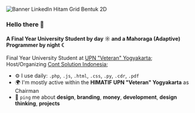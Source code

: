 ![Banner LinkedIn Hitam Grid Bentuk 2D](https://github.com/user-attachments/assets/638f07c3-91ef-4557-91dd-cb7989d365c5)

### Hello there 👋

#### A Final Year University Student by day ☼ and a Mahoraga (Adaptive) Programmer by night ☾

Final Year University Student at [UPN "Veteran" Yogyakarta](https://if.upnyk.ac.id/);<br>
Host/Organizing [Cont Solution Indonesia](https://www.contsoldev.com/);<br>

- ⚙️ I use daily: `.php`, `.js`, `.html`, `.css`, `.py`, `.cdr`, `.pdf`
- 🌍 I'm mostly active within the **HIMATIF UPN "Veteran" Yogyakarta** as Chairman
- 💬 `ping` me about **design**, **branding**, **money**, **development**, **design thinking**, **projects**
